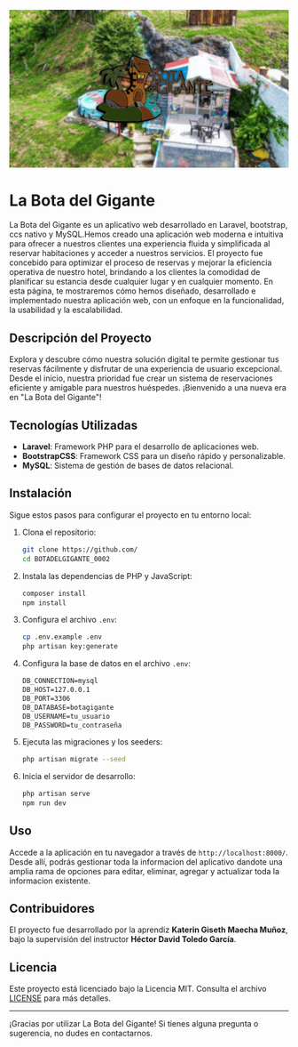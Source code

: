 <p align="center">
  <img src="./public/images/readme.png" alt="Logo">
</p>

# La Bota del Gigante


 La Bota del Gigante es un aplicativo web desarrollado en Laravel, bootstrap, ccs nativo y MySQL.Hemos creado una aplicación web moderna e intuitiva para ofrecer a nuestros clientes una experiencia fluida y simplificada al reservar habitaciones y acceder a nuestros servicios.
El proyecto fue concebido para optimizar el proceso de reservas y mejorar la eficiencia operativa de nuestro hotel, brindando a los clientes la comodidad de planificar su estancia desde cualquier lugar y en cualquier momento. En esta página, te mostraremos cómo hemos diseñado, desarrollado e implementado nuestra aplicación web, con un enfoque en la funcionalidad, la usabilidad y la escalabilidad.


## Descripción del Proyecto

Explora y descubre cómo nuestra solución digital te permite gestionar tus reservas fácilmente y disfrutar de una experiencia de usuario excepcional. Desde el inicio, nuestra prioridad fue crear un sistema de reservaciones eficiente y amigable para nuestros huéspedes. ¡Bienvenido a una nueva era en "La Bota del Gigante"!

## Tecnologías Utilizadas

- **Laravel**: Framework PHP para el desarrollo de aplicaciones web.
- **BootstrapCSS**: Framework CSS para un diseño rápido y personalizable.
- **MySQL**: Sistema de gestión de bases de datos relacional.

## Instalación

Sigue estos pasos para configurar el proyecto en tu entorno local:

1. Clona el repositorio:
   ```bash
   git clone https://github.com/
   cd BOTADELGIGANTE_0002
   ```

2. Instala las dependencias de PHP y JavaScript:
   ```bash
   composer install
   npm install
   ```

3. Configura el archivo `.env`:
   ```bash
   cp .env.example .env
   php artisan key:generate
   ```

4. Configura la base de datos en el archivo `.env`:
   ```env
   DB_CONNECTION=mysql
   DB_HOST=127.0.0.1
   DB_PORT=3306
   DB_DATABASE=botagigante
   DB_USERNAME=tu_usuario
   DB_PASSWORD=tu_contraseña
   ```

5. Ejecuta las migraciones y los seeders:
   ```bash
   php artisan migrate --seed
   ```

6. Inicia el servidor de desarrollo:
   ```bash
   php artisan serve
   npm run dev
   ```

## Uso

Accede a la aplicación en tu navegador a través de `http://localhost:8000/`. Desde allí, podrás gestionar toda la informacion del aplicativo dandote una amplia rama de opciones para editar, eliminar, agregar y actualizar toda la informacion existente.

## Contribuidores

El proyecto fue desarrollado por la aprendiz **Katerin Giseth Maecha Muñoz**, bajo la supervisión del instructor **Héctor David Toledo García**.

## Licencia

Este proyecto está licenciado bajo la Licencia MIT. Consulta el archivo [LICENSE](LICENSE) para más detalles.

---

¡Gracias por utilizar La Bota del Gigante! Si tienes alguna pregunta o sugerencia, no dudes en contactarnos.
